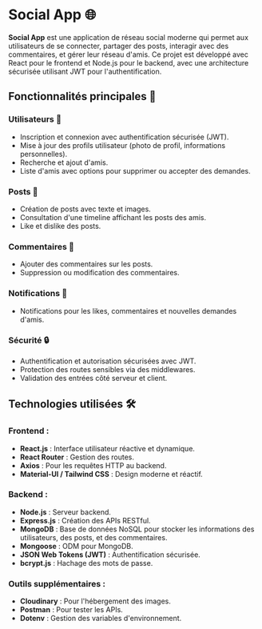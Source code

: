 # Social App 🌐

**Social App** est une application de réseau social moderne qui permet aux utilisateurs de se connecter, partager des posts, interagir avec des commentaires, et gérer leur réseau d'amis. Ce projet est développé avec React pour le frontend et Node.js pour le backend, avec une architecture sécurisée utilisant JWT pour l'authentification.

## Fonctionnalités principales 🚀

### Utilisateurs 👤
- Inscription et connexion avec authentification sécurisée (JWT).
- Mise à jour des profils utilisateur (photo de profil, informations personnelles).
- Recherche et ajout d'amis.
- Liste d'amis avec options pour supprimer ou accepter des demandes.

### Posts 📝
- Création de posts avec texte et images.
- Consultation d'une timeline affichant les posts des amis.
- Like et dislike des posts.

### Commentaires 💬
- Ajouter des commentaires sur les posts.
- Suppression ou modification des commentaires.

### Notifications 🔔
- Notifications pour les likes, commentaires et nouvelles demandes d'amis.

### Sécurité 🔒
- Authentification et autorisation sécurisées avec JWT.
- Protection des routes sensibles via des middlewares.
- Validation des entrées côté serveur et client.

## Technologies utilisées 🛠️

### Frontend :
- **React.js** : Interface utilisateur réactive et dynamique.
- **React Router** : Gestion des routes.
- **Axios** : Pour les requêtes HTTP au backend.
- **Material-UI / Tailwind CSS** : Design moderne et réactif.

### Backend :
- **Node.js** : Serveur backend.
- **Express.js** : Création des APIs RESTful.
- **MongoDB** : Base de données NoSQL pour stocker les informations des utilisateurs, des posts, et des commentaires.
- **Mongoose** : ODM pour MongoDB.
- **JSON Web Tokens (JWT)** : Authentification sécurisée.
- **bcrypt.js** : Hachage des mots de passe.

### Outils supplémentaires :
- **Cloudinary** : Pour l'hébergement des images.
- **Postman** : Pour tester les APIs.
- **Dotenv** : Gestion des variables d'environnement.



